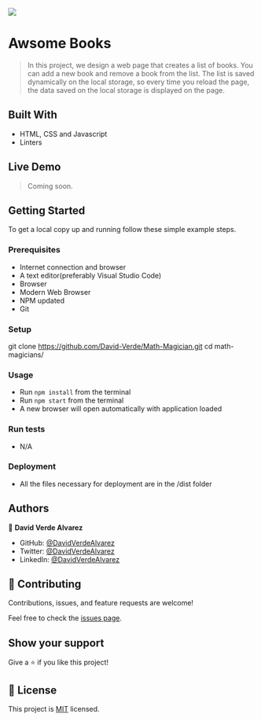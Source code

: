 ![](https://img.shields.io/badge/Microverse-blueviolet)

# Awsome Books

> In this project, we design a web page that creates a list of books. You can add a new book and remove a book from the list. The list is saved dynamically on the local storage, so every time you reload the page, the data saved on the local storage is displayed on the page.


## Built With

- HTML, CSS and Javascript
- Linters


## Live Demo

> Coming soon.


## Getting Started



To get a local copy up and running follow these simple example steps.

### Prerequisites

- Internet connection and browser
- A text editor(preferably Visual Studio Code)
- Browser
- Modern Web Browser
- NPM updated
- Git

### Setup

git clone https://github.com/David-Verde/Math-Magician.git
cd math-magicians/



### Usage

- Run `npm install` from the terminal
- Run `npm start` from the terminal
- A new browser will open automatically with application loaded

### Run tests

- N/A

### Deployment

- All the files necessary for deployment are in the /dist folder



## Authors



👤 **David Verde Alvarez**

- GitHub: [@DavidVerdeAlvarez](https://github.com/Unyielding1)
- Twitter: [@DavidVerdeAlvarez](https://twitter.com/UnyieldingOne)
- LinkedIn: [@DavidVerdeAlvarez](https://www.linkedin.com/in/david-verde-3349b114b/)




## 🤝 Contributing

Contributions, issues, and feature requests are welcome!

Feel free to check the [issues page](../../issues/).

## Show your support

Give a ⭐️ if you like this project!



## 📝 License

This project is [MIT](./MIT.md) licensed.

